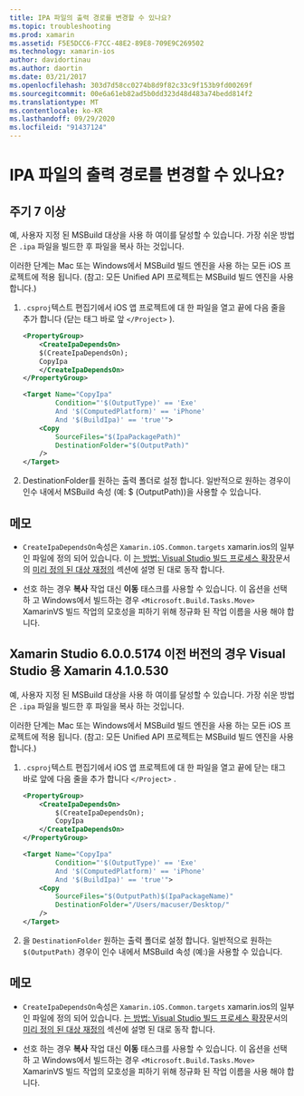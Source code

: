 ```yaml
---
title: IPA 파일의 출력 경로를 변경할 수 있나요?
ms.topic: troubleshooting
ms.prod: xamarin
ms.assetid: F5E5DCC6-F7CC-48E2-89E8-709E9C269502
ms.technology: xamarin-ios
author: davidortinau
ms.author: daortin
ms.date: 03/21/2017
ms.openlocfilehash: 303d7d58cc0274b8d9f82c33c9f153b9fd00269f
ms.sourcegitcommit: 00e6a61eb82ad5b0dd323d48d483a74bedd814f2
ms.translationtype: MT
ms.contentlocale: ko-KR
ms.lasthandoff: 09/29/2020
ms.locfileid: "91437124"
---
```

# <a name="can-i-change-the-output-path-of-the-ipa-file"></a>IPA 파일의 출력 경로를 변경할 수 있나요?

## <a name="for-cycle-7-and-higher"></a>주기 7 이상
예, 사용자 지정 된 MSBuild 대상을 사용 하 여이를 달성할 수 있습니다. 가장 쉬운 방법은 `.ipa` 파일을 빌드한 후 파일을 복사 하는 것입니다.

이러한 단계는 Mac 또는 Windows에서 MSBuild 빌드 엔진을 사용 하는 모든 iOS 프로젝트에 적용 됩니다. (참고: 모든 Unified API 프로젝트는 MSBuild 빌드 엔진을 사용 합니다.)

1. `.csproj`텍스트 편집기에서 iOS 앱 프로젝트에 대 한 파일을 열고 끝에 다음 줄을 추가 합니다 (닫는 태그 바로 앞 `</Project>` ).

    ```xml
    <PropertyGroup>
        <CreateIpaDependsOn>
        $(CreateIpaDependsOn);
        CopyIpa
        </CreateIpaDependsOn>
    </PropertyGroup>
    
    <Target Name="CopyIpa"
            Condition="'$(OutputType)' == 'Exe'
            And '$(ComputedPlatform)' == 'iPhone'
            And '$(BuildIpa)' == 'true'">
        <Copy
            SourceFiles="$(IpaPackagePath)"
            DestinationFolder="$(OutputPath)"
        />
    </Target>
    ```

2. DestinationFolder를 원하는 출력 폴더로 설정 합니다. 일반적으로 원하는 경우이 인수 내에서 MSBuild 속성 (예: $ (OutputPath))을 사용할 수 있습니다.

## <a name="notes"></a>메모

- `CreateIpaDependsOn`속성은 `Xamarin.iOS.Common.targets` xamarin.ios의 일부인 파일에 정의 되어 있습니다. 이 [는 방법: Visual Studio 빌드 프로세스 확장](/visualstudio/msbuild/how-to-extend-the-visual-studio-build-process)문서의 [미리 정의 된 대상 재정의](/visualstudio/msbuild/how-to-extend-the-visual-studio-build-process#overriding-predefined-targets) 섹션에 설명 된 대로 동작 합니다.

- 선호 하는 경우 **복사** 작업 대신 **이동** 태스크를 사용할 수 있습니다. 이 옵션을 선택 하 고 Windows에서 빌드하는 경우 `<Microsoft.Build.Tasks.Move>` XamarinVS 빌드 작업의 모호성을 피하기 위해 정규화 된 작업 이름을 사용 해야 합니다.

## <a name="for-versions-before-xamarin-studio-6005174--xamarin-for-visual-studio-410530"></a>Xamarin Studio 6.0.0.5174 이전 버전의 경우 Visual Studio 용 Xamarin 4.1.0.530

예, 사용자 지정 된 MSBuild 대상을 사용 하 여이를 달성할 수 있습니다. 가장 쉬운 방법은 `.ipa` 파일을 빌드한 후 파일을 복사 하는 것입니다.

이러한 단계는 Mac 또는 Windows에서 MSBuild 빌드 엔진을 사용 하는 모든 iOS 프로젝트에 적용 됩니다. (참고: 모든 Unified API 프로젝트는 MSBuild 빌드 엔진을 사용 합니다.)

1. `.csproj`텍스트 편집기에서 iOS 앱 프로젝트에 대 한 파일을 열고 끝에 닫는 태그 바로 앞에 다음 줄을 추가 합니다 `</Project>` .

    ```xml
    <PropertyGroup>
        <CreateIpaDependsOn>
            $(CreateIpaDependsOn);
            CopyIpa
        </CreateIpaDependsOn>
    </PropertyGroup>

    <Target Name="CopyIpa"
            Condition="'$(OutputType)' == 'Exe'
            And '$(ComputedPlatform)' == 'iPhone'
            And '$(BuildIpa)' == 'true'">
        <Copy
            SourceFiles="$(OutputPath)$(IpaPackageName)"
            DestinationFolder="/Users/macuser/Desktop/"
        />
    </Target>
    ```

2. 을 `DestinationFolder` 원하는 출력 폴더로 설정 합니다. 일반적으로 원하는 `$(OutputPath)` 경우이 인수 내에서 MSBuild 속성 (예:)을 사용할 수 있습니다.

## <a name="notes"></a>메모

- `CreateIpaDependsOn`속성은 `Xamarin.iOS.Common.targets` xamarin.ios의 일부인 파일에 정의 되어 있습니다. [는 방법: Visual Studio 빌드 프로세스 확장](/visualstudio/msbuild/how-to-extend-the-visual-studio-build-process)문서의 [미리 정의 된 대상 재정의](/visualstudio/msbuild/how-to-extend-the-visual-studio-build-process#overriding-predefined-targets) 섹션에 설명 된 대로 동작 합니다.

- 선호 하는 경우 **복사** 작업 대신 **이동** 태스크를 사용할 수 있습니다. 이 옵션을 선택 하 고 Windows에서 빌드하는 경우 `<Microsoft.Build.Tasks.Move>` XamarinVS 빌드 작업의 모호성을 피하기 위해 정규화 된 작업 이름을 사용 해야 합니다.